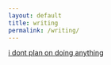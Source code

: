 ```yaml
---
layout: default
title: writing
permalink: /writing/
---
```



[i dont plan on doing anything](https://www.kevinegbert.com/letter1)
